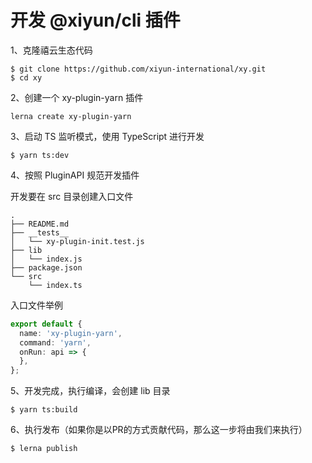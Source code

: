 # 开发 @xiyun/cli 插件

1、克隆禧云生态代码

```shell
$ git clone https://github.com/xiyun-international/xy.git
$ cd xy
```

2、创建一个 xy-plugin-yarn 插件
```shell
lerna create xy-plugin-yarn
```

3、启动 TS 监听模式，使用 TypeScript 进行开发
```shell
$ yarn ts:dev
```

4、按照 PluginAPI 规范开发插件

开发要在 src 目录创建入口文件
```shell
.
├── README.md
├── __tests__
│   └── xy-plugin-init.test.js
├── lib
│   └── index.js
├── package.json
└── src
    └── index.ts
```

入口文件举例
```ts
export default {
  name: 'xy-plugin-yarn',
  command: 'yarn',
  onRun: api => {
  },
};
```

5、开发完成，执行编译，会创建 lib 目录
```shell
$ yarn ts:build
```

6、执行发布（如果你是以PR的方式贡献代码，那么这一步将由我们来执行）
```shell
$ lerna publish
```
